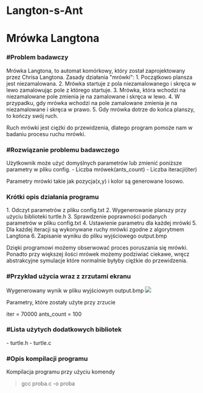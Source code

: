 # Langton-s-Ant

<h1>Mrówka Langtona</h1>
<h3>#Problem badawczy</h3>
Mrówka Langtona, to automat komórkowy, który został zaprojektowany przez Chrisa Langtona. Zasady działania "mrówki":
1. Początkowo plansza jest niezamalowana.
2. Mrówka startuje z pola niezamalowanego i skręca w lewo zamalowując pole z którego startuje.
3. Mrówka, która wchodzi na niezamalowane pole zmienia je na zamalowane i skręca w lewo.
4. W przypadku, gdy mrówka wchodzi na pole zamalowane zmienia je na niezamalowane i skręca w prawo.
5. Gdy mrówka dotrze do końca planszy, to kończy swój ruch.

Ruch mrówki jest ciężki do przewidzenia, dlatego program pomoże nam w badaniu procesu ruchu mrówki.


<h3>#Rozwiązanie problemu badawczego</h3>
Użytkownik może użyć domyślnych parametrów lub zmienić poniższe parametry w pliku config.
- Liczba mrówek(ants_count)
- Liczba iteracji(iter)

Parametry mrówki takie jak pozycja(x,y) i kolor są generowane losowo. 

<h3>Krótki opis działania programu</h3>
1. Odczyt parametrów z pliku config.txt
2. Wygenerowanie planszy przy użyciu biblioteki turtle.h
3. Sprawdzenie poprawności podanych parametrów w pliku config.txt
4. Ustawienie parametru dla każdej mrówki
5. Dla każdej iteracji są wykonywane ruchy mrówki zgodne z algorytmem Langtona
6. Zapisanie wyniku do pliku wyjściowego output.bmp


Dzięki programowi możemy obserwować proces poruszania się mrówki. Ponadto przy większej ilości mrówek możemy podziwiać ciekawe, wręcz abstrakcyjne symulacje które normalnie byłyby ciężkie do przewidzenia.

<h3>#Przykład użycia wraz z zrzutami ekranu</h3>

Wygenerowany wynik w pliku wyjściowym output.bmp
<img src ="https://i.ibb.co/crnVbk5/output.png">

Parametry, które zostały użyte przy zrzucie

iter = 70000
ants_count = 100


<h3>#Lista użytych dodatkowych bibliotek</h3>
- turtle.h
- turtle.c


<h3>#Opis kompilacji programu</h3>

Kompilacja programu przy użyciu komendy

>gcc proba.c -o proba
